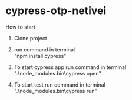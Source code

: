 # cypress-otp-netivei

How to start

1. Clone project
2. run command in terminal  
"npm install cypress"

3. To start cypress app run command in terminal  
".\node_modules\.bin\cypress open"

4. To start test run command in terminal    
   ".\node_modules\.bin\cypress run"
